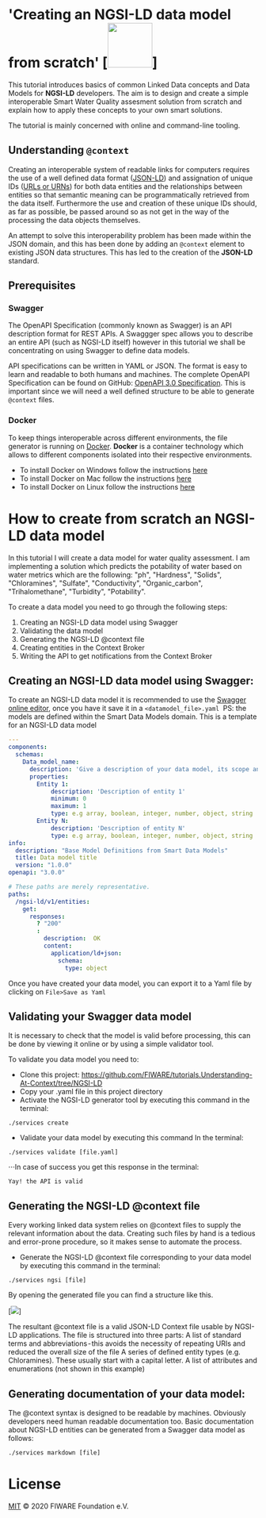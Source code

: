# 'Creating an NGSI-LD data model from scratch' [<img src="https://img.shields.io/badge/NGSI-LD-d6604d.svg" width="90" />] 

This tutorial introduces basics of common Linked Data concepts and Data Models for **NGSI-LD** developers. The aim is to
design and create a simple interoperable Smart Water Quality assesment solution from scratch and explain how to apply these
concepts to your own smart solutions.

The tutorial is mainly concerned with online and command-line tooling.


## Understanding `@context`

Creating an interoperable system of readable links for computers requires the use of a well defined data format
([JSON-LD](http://json-ld.org/)) and assignation of unique IDs
([URLs or URNs](https://stackoverflow.com/questions/4913343/what-is-the-difference-between-uri-url-and-urn)) for both
data entities and the relationships between entities so that semantic meaning can be programmatically retrieved from the
data itself. Furthermore the use and creation of these unique IDs should, as far as possible, be passed around so as not
get in the way of the processing the data objects themselves.

An attempt to solve this interoperability problem has been made within the JSON domain, and this has been done by adding
an `@context` element to existing JSON data structures. This has led to the creation of the **JSON-LD** standard.

## Prerequisites

### Swagger

The OpenAPI Specification (commonly known as Swagger) is an API description format for REST APIs. A Swaggger spec allows
you to describe an entire API (such as NGSI-LD itself) however in this tutorial we shall be concentrating on using
Swagger to define data models.

API specifications can be written in YAML or JSON. The format is easy to learn and readable to both humans and machines.
The complete OpenAPI Specification can be found on GitHub:
[OpenAPI 3.0 Specification](https://github.com/OAI/OpenAPI-Specification/blob/master/versions/3.0.2.md). This is
important since we will need a well defined structure to be able to generate `@context` files.

### Docker

To keep things interoperable across different environments, the file generator is running on
[Docker](https://www.docker.com). **Docker** is a container technology which allows to different components isolated into their respective environments.

-   To install Docker on Windows follow the instructions [here](https://docs.docker.com/docker-for-windows/)
-   To install Docker on Mac follow the instructions [here](https://docs.docker.com/docker-for-mac/)
-   To install Docker on Linux follow the instructions [here](https://docs.docker.com/install/)


# How to create from scratch an NGSI-LD data model

In this tutorial I will create a data model for water quality assessment. I am implementing a solution which predicts the potability of water based on water metrics which are the following: "ph", "Hardness", "Solids", "Chloramines", "Sulfate", "Conductivity",  "Organic_carbon", "Trihalomethane", "Turbidity",  "Potability".

To create a data model you need to go through the following steps: 
1. Creating an NGSI-LD data model using Swagger
2. Validating the data model
3. Generating the NGSI-LD @context file
4. Creating entities in the Context Broker
5. Writing the API to get notifications from the Context Broker

## Creating an NGSI-LD data model using Swagger:

To create an NGSI-LD data model it is recommended to use the [Swagger online editor](https://editor.swagger.io/), once you have it save it in a `<datamodel_file>.yaml` 
PS: the models are defined within the Smart Data Models domain.
This is a template for an NGSI-LD data model

```yaml
--- 
components: 
  schemas:
    Data_model_name:
      description: 'Give a description of your data model, its scope and what it is used for.'
      properties:
        Entity 1:
			description: 'Description of entity 1'
			minimum: 0
			maximum: 1
			type: e.g array, boolean, integer, number, object, string
        Entity N:
			description: 'Description of entity N'
			type: e.g array, boolean, integer, number, object, string
info: 
  description: "Base Model Definitions from Smart Data Models"
  title: Data model title
  version: "1.0.0"
openapi: "3.0.0"

# These paths are merely representative.
paths: 
  /ngsi-ld/v1/entities: 
    get: 
      responses: 
        ? "200"
        : 
          description:  OK
          content: 
            application/ld+json: 
              schema: 
                type: object
```

Once you have created your data model, you can export it to a Yaml file by clicking on `File>Save as Yaml`


## Validating your Swagger data model

It is necessary to check that the model is valid before processing, this can be done by viewing it online or by using a simple validator tool.

To validate you data model you need to: 
* Clone this project: https://github.com/FIWARE/tutorials.Understanding-At-Context/tree/NGSI-LD
* Copy your <datamodel>.yaml file in this project directory
* Activate the NGSI-LD generator tool by executing this command in the terminal: 

```console
./services create
```

* Validate your data model by executing this command In the terminal: 

```console
./services validate [file.yaml]
```

⋅⋅⋅In case of success you get this response in the terminal: 

```console
Yay! the API is valid
```

## Generating the NGSI-LD @context file

Every working linked data system relies on @context files to supply the relevant information about the data. Creating such files by hand is a tedious and error-prone procedure, so it makes sense to automate the process.

* Generate the NGSI-LD @context file corresponding to your data model by executing this command in the terminal: 

```console
./services ngsi [file]
```
By opening the generated file you can find a structure like this.

[<img src="https://cdn-images-1.medium.com/max/1600/1*QgFjDI8--s4s2CG4_OByIQ.png" />]

The resultant @context file is a valid JSON-LD Context file usable by NGSI-LD applications. The file is structured into three parts:
A list of standard terms and abbreviations - this avoids the necessity of repeating URIs and reduced the overall size of the file
A series of defined entity types (e.g. Chloramines). These usually start with a capital letter.
A list of attributes and enumerations (not shown in this example)

## Generating documentation of your data model: 

The @context syntax is designed to be readable by machines. Obviously developers need human readable documentation too.
Basic documentation about NGSI-LD entities can be generated from a Swagger data model as follows: 

```console
./services markdown [file]
```

# License

[MIT](LICENSE) © 2020 FIWARE Foundation e.V.
